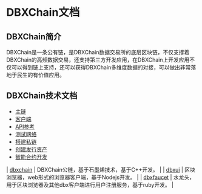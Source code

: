 # DBXChain文档

## DBXChain简介

DBXChain是一条公有链，是DBXChain数据交易所的底层区块链，不仅支撑着DBXChain的高频数据交易，还支持第三方开发应用，在DBXChain上开发应用不仅可以得到链上支持，还可以获得DBXChain多维度数据的对接，可以做出非常落地于民生的有价值应用。

## DBXChain技术文档
* [主链](mainnet/introduction.md)
* [客户端](client/introduction.md)
* [API参考](api/introduction.md)
* [测试网络](testnet/introduction.md)
* [搭建私链](dbxchain/private-chain.md)
* [创建发行资产](asset/introduction.md)
* [智能合约开发](contract/introduction.md)


| [dbxchain](dbxchain/introduction.md) | DBXChain公链，基于石墨烯技术，基于C++开发。 |
| [dbxui](dbxui/introduction.md) | 区块浏览器，web形式的浏览器客户端，基于Nodejs开发。 |
| [dbxfaucet](dbxfaucet/introduction.md) | 水龙头，用于区块浏览器及其他dbx客户端进行用户注册服务，基于ruby开发。 |

